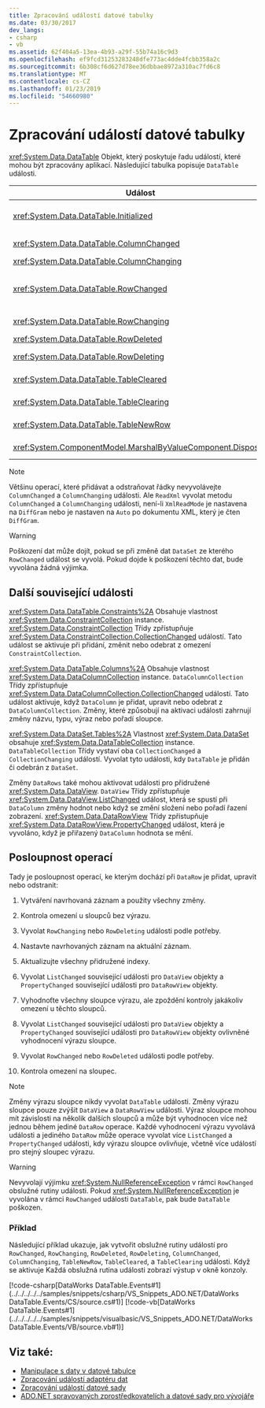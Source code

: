 ```yaml
---
title: Zpracování událostí datové tabulky
ms.date: 03/30/2017
dev_langs:
- csharp
- vb
ms.assetid: 62f404a5-13ea-4b93-a29f-55b74a16c9d3
ms.openlocfilehash: ef9fcd31253283248dfe773ac4dde4fcbb358a2c
ms.sourcegitcommit: 6b308cf6d627d78ee36dbbae8972a310ac7fd6c8
ms.translationtype: MT
ms.contentlocale: cs-CZ
ms.lasthandoff: 01/23/2019
ms.locfileid: "54660980"
---
```

# <a name="handling-datatable-events"></a>Zpracování událostí datové tabulky
<xref:System.Data.DataTable> Objekt, který poskytuje řadu událostí, které mohou být zpracovány aplikací. Následující tabulka popisuje `DataTable` události.  
  
|Událost|Popis|  
|-----------|-----------------|  
|<xref:System.Data.DataTable.Initialized>|Nastane po <xref:System.Data.DataTable.EndInit%2A> metodu `DataTable` je volána. Tato událost je určený primárně pro zajištění podpory scénářů návrhu.|  
|<xref:System.Data.DataTable.ColumnChanged>|Vyvolá se po hodnotu po úspěšném provedení změny v <xref:System.Data.DataColumn>.|  
|<xref:System.Data.DataTable.ColumnChanging>|Nastane, pokud hodnota byla odeslána k `DataColumn`.|  
|<xref:System.Data.DataTable.RowChanged>|Nastane po `DataColumn` hodnotu nebo <xref:System.Data.DataRow.RowState%2A> z <xref:System.Data.DataRow> v `DataTable` byl úspěšně změněn.|  
|<xref:System.Data.DataTable.RowChanging>|Nastane, pokud se odeslal změnu `DataColumn` hodnotu nebo `RowState` z `DataRow` v `DataTable`.|  
|<xref:System.Data.DataTable.RowDeleted>|Nastane po `DataRow` v `DataTable` byl označen jako `Deleted`.|  
|<xref:System.Data.DataTable.RowDeleting>|Vyvolá se před `DataRow` v `DataTable` je označen jako `Deleted`.|  
|<xref:System.Data.DataTable.TableCleared>|Vyvolá se po volání <xref:System.Data.DataTable.Clear%2A> metodu `DataTable` úspěšně vymazala každý `DataRow`.|  
|<xref:System.Data.DataTable.TableClearing>|Nastane po `Clear` metoda je volána, ale předtím, než `Clear` zahájení operace.|  
|<xref:System.Data.DataTable.TableNewRow>|Dojde poté, co je nového `DataRow` je vytvořen voláním `NewRow` metodu `DataTable`.|  
|<xref:System.ComponentModel.MarshalByValueComponent.Disposed>|Nastane, když `DataTable` je `Disposed`. Zděděno z <xref:System.ComponentModel.MarshalByValueComponent>.|  
  
> [!NOTE]
>  Většinu operací, které přidávat a odstraňovat řádky nevyvolávejte `ColumnChanged` a `ColumnChanging` události. Ale `ReadXml` vyvolat metodu `ColumnChanged` a `ColumnChanging` události, není-li `XmlReadMode` je nastavena na `DiffGram` nebo je nastaven na `Auto` po dokumentu XML, který je čten `DiffGram`.  
  
> [!WARNING]
>  Poškození dat může dojít, pokud se při změně dat `DataSet` ze kterého `RowChanged` událost se vyvolá. Pokud dojde k poškození těchto dat, bude vyvolána žádná výjimka.  
  
## <a name="additional-related-events"></a>Další související události  
 <xref:System.Data.DataTable.Constraints%2A> Obsahuje vlastnost <xref:System.Data.ConstraintCollection> instance. <xref:System.Data.ConstraintCollection> Třídy zpřístupňuje <xref:System.Data.ConstraintCollection.CollectionChanged> událostí. Tato událost se aktivuje při přidání, změnit nebo odebrat z omezení `ConstraintCollection`.  
  
 <xref:System.Data.DataTable.Columns%2A> Obsahuje vlastnost <xref:System.Data.DataColumnCollection> instance. `DataColumnCollection` Třídy zpřístupňuje <xref:System.Data.DataColumnCollection.CollectionChanged> událostí. Tato událost aktivuje, když `DataColumn` je přidat, upravit nebo odebrat z `DataColumnCollection`. Změny, které způsobují na aktivaci události zahrnují změny názvu, typu, výraz nebo pořadí sloupce.  
  
 <xref:System.Data.DataSet.Tables%2A> Vlastnost <xref:System.Data.DataSet> obsahuje <xref:System.Data.DataTableCollection> instance. `DataTableCollection` Třídy vystaví oba `CollectionChanged` a `CollectionChanging` událostí. Vyvolat tyto události, kdy `DataTable` je přidán či odebrán z `DataSet`.  
  
 Změny `DataRows` také mohou aktivovat události pro přidružené <xref:System.Data.DataView>. `DataView` Třídy zpřístupňuje <xref:System.Data.DataView.ListChanged> událost, která se spustí při `DataColumn` změny hodnot nebo když se změní složení nebo pořadí řazení zobrazení. <xref:System.Data.DataRowView> Třídy zpřístupňuje <xref:System.Data.DataRowView.PropertyChanged> událost, která je vyvoláno, když je přiřazený `DataColumn` hodnota se mění.  
  
## <a name="sequence-of-operations"></a>Posloupnost operací  
 Tady je posloupnost operací, ke kterým dochází při `DataRow` je přidat, upravit nebo odstranit:  
  
1.  Vytváření navrhovaná záznam a použity všechny změny.  
  
2.  Kontrola omezení u sloupců bez výrazu.  
  
3.  Vyvolat `RowChanging` nebo `RowDeleting` události podle potřeby.  
  
4.  Nastavte navrhovaných záznam na aktuální záznam.  
  
5.  Aktualizujte všechny přidružené indexy.  
  
6.  Vyvolat `ListChanged` související události pro `DataView` objekty a `PropertyChanged` související události pro `DataRowView` objekty.  
  
7.  Vyhodnoťte všechny sloupce výrazu, ale zpoždění kontroly jakákoliv omezení u těchto sloupců.  
  
8.  Vyvolat `ListChanged` související události pro `DataView` objekty a `PropertyChanged` související události pro `DataRowView` objekty ovlivněné vyhodnocení výrazu sloupce.  
  
9. Vyvolat `RowChanged` nebo `RowDeleted` události podle potřeby.  
  
10. Kontrola omezení na sloupec.  
  
> [!NOTE]
>  Změny výrazu sloupce nikdy vyvolat `DataTable` události. Změny výrazu sloupce pouze zvýšit `DataView` a `DataRowView` události. Výraz sloupce mohou mít závislosti na několik dalších sloupců a může být vyhodnocen více než jednou během jediné `DataRow` operace. Každé vyhodnocení výrazu vyvolává události a jediného `DataRow` může operace vyvolat více `ListChanged` a `PropertyChanged` události, kdy výrazu sloupce ovlivňuje, včetně více událostí pro stejný sloupec výrazu.  
  
> [!WARNING]
>  Nevyvolají výjimku <xref:System.NullReferenceException> v rámci `RowChanged` obslužné rutiny události. Pokud <xref:System.NullReferenceException> je vyvolána v rámci `RowChanged` události `DataTable`, pak bude `DataTable` poškozen.  
  
### <a name="example"></a>Příklad  
 Následující příklad ukazuje, jak vytvořit obslužné rutiny událostí pro `RowChanged`, `RowChanging`, `RowDeleted`, `RowDeleting`, `ColumnChanged`, `ColumnChanging`, `TableNewRow`, `TableCleared`, a `TableClearing` události. Když se aktivuje Každá obslužná rutina události zobrazí výstup v okně konzoly.  
  
 [!code-csharp[DataWorks DataTable.Events#1](../../../../../samples/snippets/csharp/VS_Snippets_ADO.NET/DataWorks DataTable.Events/CS/source.cs#1)]
 [!code-vb[DataWorks DataTable.Events#1](../../../../../samples/snippets/visualbasic/VS_Snippets_ADO.NET/DataWorks DataTable.Events/VB/source.vb#1)]  
  
## <a name="see-also"></a>Viz také:
- [Manipulace s daty v datové tabulce](../../../../../docs/framework/data/adonet/dataset-datatable-dataview/manipulating-data-in-a-datatable.md)
- [Zpracování událostí adaptéru dat](../../../../../docs/framework/data/adonet/handling-dataadapter-events.md)
- [Zpracování událostí datové sady](../../../../../docs/framework/data/adonet/dataset-datatable-dataview/handling-dataset-events.md)
- [ADO.NET spravovaných zprostředkovatelích a datové sady pro vývojáře](https://go.microsoft.com/fwlink/?LinkId=217917)
